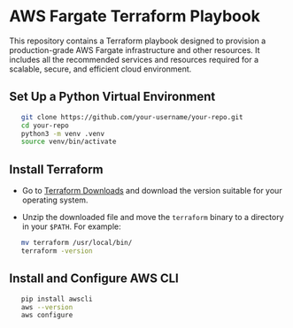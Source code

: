 # AWS Fargate Terraform Playbook

This repository contains a Terraform playbook designed to provision a production-grade AWS Fargate infrastructure and other resources. It includes all the recommended services and resources required for a scalable, secure, and efficient cloud environment.

## Set Up a Python Virtual Environment

```bash
   git clone https://github.com/your-username/your-repo.git
   cd your-repo
   python3 -m venv .venv
   source venv/bin/activate
```

## Install Terraform

- Go to [Terraform Downloads](https://www.terraform.io/downloads.html) and download the version suitable for your operating system.

- Unzip the downloaded file and move the `terraform` binary to a directory in your `$PATH`. For example:

```bash
   mv terraform /usr/local/bin/
   terraform -version
```

## Install and Configure AWS CLI

```bash
   pip install awscli
   aws --version
   aws configure
```
